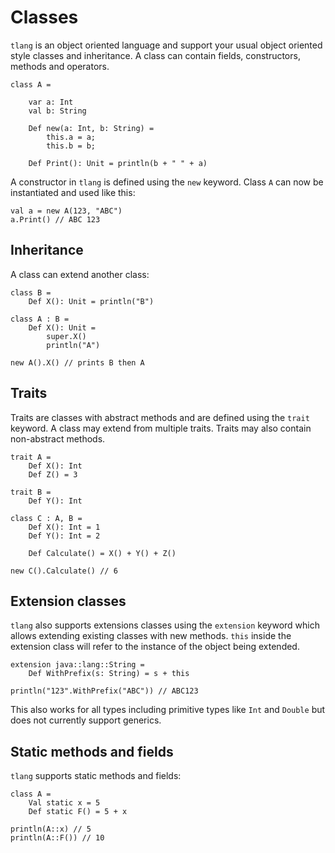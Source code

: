 # Classes
`tlang` is an object oriented language and support your usual object oriented style classes and inheritance.
A class can contain fields, constructors, methods and operators.

```tlang
class A =

	var a: Int
	val b: String

	Def new(a: Int, b: String) = 
		this.a = a;
		this.b = b;

	Def Print(): Unit = println(b + " " + a)
```

A constructor in `tlang` is defined using the `new` keyword. Class `A` can now be instantiated and used like this:

```tlang
val a = new A(123, "ABC")
a.Print() // ABC 123
``` 

## Inheritance
A class can extend another class:

```tlang
class B =
	Def X(): Unit = println("B")

class A : B =
	Def X(): Unit =
		super.X()
		println("A")

new A().X() // prints B then A

```

## Traits
Traits are classes with abstract methods and are defined using the `trait` keyword. 
A class may extend from multiple traits. Traits may also contain non-abstract methods.

```tlang
trait A =
	Def X(): Int
	Def Z() = 3

trait B =
	Def Y(): Int

class C : A, B =
	Def X(): Int = 1
	Def Y(): Int = 2

	Def Calculate() = X() + Y() + Z()

new C().Calculate() // 6
```

## Extension classes
`tlang` also supports extensions classes using the `extension` keyword which allows
extending existing classes with new methods. `this` inside the extension class will refer
to the instance of the object being extended.

```tlang
extension java::lang::String =
	Def WithPrefix(s: String) = s + this

println("123".WithPrefix("ABC")) // ABC123
```

This also works for all types including primitive types like `Int` and `Double` but does not 
currently support generics. 

## Static methods and fields
`tlang` supports static methods and fields:

```tlang
class A =
	Val static x = 5
	Def static F() = 5 + x

println(A::x) // 5
println(A::F()) // 10
```

